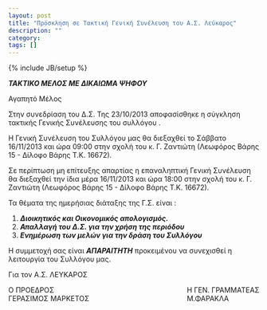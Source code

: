 ```yaml
---
layout: post
title: "Πρόσκληση σε Τακτική Γενική Συνέλευση του Α.Σ. Λεύκαρος"
description: ""
category: 
tags: []
---
```

{% include JB/setup %}

**_ΤΑΚΤΙΚΟ ΜΕΛΟΣ ΜΕ ΔΙΚΑΙΩΜΑ ΨΗΦΟΥ_**

Αγαπητό Μέλος

Στην συνεδρίαση του Δ.Σ. Της 23/10/2013 αποφασίσθηκε η σύγκληση τακτικής Γενικής Συνέλευσης του συλλόγου .

Η Γενική Συνέλευση του Συλλόγου μας θα διεξαχθεί το Σάββατο 16/11/2013 και ώρα 09:00 στην σχολή του κ. Γ. Ζαντιώτη (Λεωφόρος Βάρης 15 - Δίλοφο Βάρης Τ.Κ. 16672).

Σε περίπτωση μη επίτευξης απαρτίας η επαναληπτική Γενική Συνέλευση θα διεξαχθεί την ίδια μέρα 16/11/2013 και ώρα 18:00 στην σχολή του κ. Γ. Ζαντιώτη (Λεωφόρος Βάρης 15 - Δίλοφο Βάρης Τ.Κ. 16672).
               
Τα θέματα της ημερήσιας διάταξης της Γ.Σ. είναι :

1. **_Διοικητικός και Οικονομικός απολογισμός._**
1. **_Απαλλαγή του Δ.Σ. για την χρήση της περιόδου_** 
1. **_Ενημέρωση των μελών για την δράση του Συλλόγου_**

Η συμμετοχή σας είναι **_ΑΠΑΡΑΙΤΗΤΗ_** προκειμένου να συνεχισθεί η λειτουργία του Συλλόγου μας. 

Για τον Α.Σ. ΛΕΥΚΑΡΟΣ
<div style="float: left;">
Ο ΠΡΟΕΔΡΟΣ<br>
ΓΕΡΑΣΙΜΟΣ ΜΑΡΚΕΤΟΣ</div>
<div style="float: right;">
Η ΓΕΝ. ΓΡΑΜΜΑΤΕΑΣ<br>
Μ.ΦΑΡΑΚΛΑ</div>

